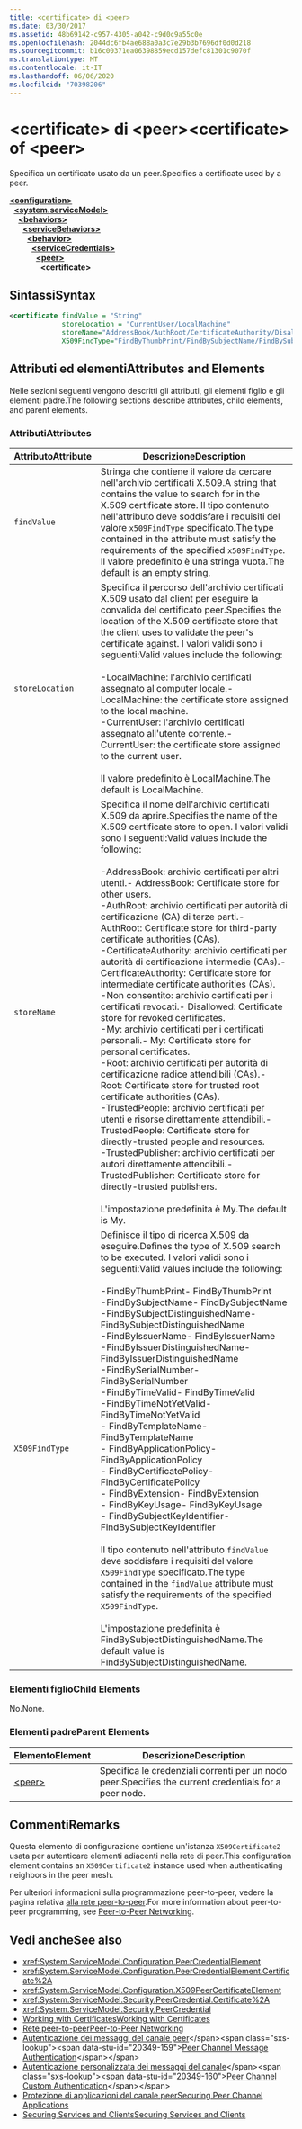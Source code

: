 ```yaml
---
title: <certificate> di <peer>
ms.date: 03/30/2017
ms.assetid: 48b69142-c957-4305-a042-c9d0c9a55c0e
ms.openlocfilehash: 2044dc6fb4ae688a0a3c7e29b3b7696df0d0d218
ms.sourcegitcommit: b16c00371ea06398859ecd157defc81301c9070f
ms.translationtype: MT
ms.contentlocale: it-IT
ms.lasthandoff: 06/06/2020
ms.locfileid: "70398206"
---
```

# <a name="certificate-of-peer"></a><span data-ttu-id="20349-102">\<certificate> di \<peer></span><span class="sxs-lookup"><span data-stu-id="20349-102">\<certificate> of \<peer></span></span>
<span data-ttu-id="20349-103">Specifica un certificato usato da un peer.</span><span class="sxs-lookup"><span data-stu-id="20349-103">Specifies a certificate used by a peer.</span></span>  
  
[**\<configuration>**](../configuration-element.md)\
&nbsp;&nbsp;[**\<system.serviceModel>**](system-servicemodel.md)\
&nbsp;&nbsp;&nbsp;&nbsp;[**\<behaviors>**](behaviors.md)\
&nbsp;&nbsp;&nbsp;&nbsp;&nbsp;&nbsp;[**\<serviceBehaviors>**](servicebehaviors.md)\
&nbsp;&nbsp;&nbsp;&nbsp;&nbsp;&nbsp;&nbsp;&nbsp;[**\<behavior>**](behavior-of-servicebehaviors.md)\
&nbsp;&nbsp;&nbsp;&nbsp;&nbsp;&nbsp;&nbsp;&nbsp;&nbsp;&nbsp;[**\<serviceCredentials>**](servicecredentials.md)\
&nbsp;&nbsp;&nbsp;&nbsp;&nbsp;&nbsp;&nbsp;&nbsp;&nbsp;&nbsp;&nbsp;&nbsp;[**\<peer>**](peer-of-servicecredentials.md)\
&nbsp;&nbsp;&nbsp;&nbsp;&nbsp;&nbsp;&nbsp;&nbsp;&nbsp;&nbsp;&nbsp;&nbsp;&nbsp;&nbsp;**\<certificate>**  
  
## <a name="syntax"></a><span data-ttu-id="20349-104">Sintassi</span><span class="sxs-lookup"><span data-stu-id="20349-104">Syntax</span></span>  
  
```xml  
<certificate findValue = "String"
             storeLocation = "CurrentUser/LocalMachine"
             storeName="AddressBook/AuthRoot/CertificateAuthority/Disallowed/My/Root/TrustedPeople/TrustedPublisher"
             X509FindType="FindByThumbPrint/FindBySubjectName/FindBySubjectDistinguishedName/FindByIssuerName/FindByIssuerDistinguishedName/FindBySerialNumber/FindByTimeValid/FindByTimeNotYetValid/FindByTemplateName/FindByApplicationPolicy/FindByCertificatePolicy/FindByExtension/FindByKeyUsage/FindBySubjectKeyIdentifier" />
```  
  
## <a name="attributes-and-elements"></a><span data-ttu-id="20349-105">Attributi ed elementi</span><span class="sxs-lookup"><span data-stu-id="20349-105">Attributes and Elements</span></span>  
 <span data-ttu-id="20349-106">Nelle sezioni seguenti vengono descritti gli attributi, gli elementi figlio e gli elementi padre.</span><span class="sxs-lookup"><span data-stu-id="20349-106">The following sections describe attributes, child elements, and parent elements.</span></span>  
  
### <a name="attributes"></a><span data-ttu-id="20349-107">Attributi</span><span class="sxs-lookup"><span data-stu-id="20349-107">Attributes</span></span>  
  
|<span data-ttu-id="20349-108">Attributo</span><span class="sxs-lookup"><span data-stu-id="20349-108">Attribute</span></span>|<span data-ttu-id="20349-109">Descrizione</span><span class="sxs-lookup"><span data-stu-id="20349-109">Description</span></span>|  
|---------------|-----------------|  
|`findValue`|<span data-ttu-id="20349-110">Stringa che contiene il valore da cercare nell'archivio certificati X.509.</span><span class="sxs-lookup"><span data-stu-id="20349-110">A string that contains the value to search for in the X.509 certificate store.</span></span> <span data-ttu-id="20349-111">Il tipo contenuto nell'attributo deve soddisfare i requisiti del valore `x509FindType` specificato.</span><span class="sxs-lookup"><span data-stu-id="20349-111">The type contained in the attribute must satisfy the requirements of the specified `x509FindType`.</span></span> <span data-ttu-id="20349-112">Il valore predefinito è una stringa vuota.</span><span class="sxs-lookup"><span data-stu-id="20349-112">The default is an empty string.</span></span>|  
|`storeLocation`|<span data-ttu-id="20349-113">Specifica il percorso dell'archivio certificati X.509 usato dal client per eseguire la convalida del certificato peer.</span><span class="sxs-lookup"><span data-stu-id="20349-113">Specifies the location of the X.509 certificate store that the client uses to validate the peer's certificate against.</span></span> <span data-ttu-id="20349-114">I valori validi sono i seguenti:</span><span class="sxs-lookup"><span data-stu-id="20349-114">Valid values include the following:</span></span><br /><br /> <span data-ttu-id="20349-115">-LocalMachine: l'archivio certificati assegnato al computer locale.</span><span class="sxs-lookup"><span data-stu-id="20349-115">-   LocalMachine: the certificate store assigned to the local machine.</span></span><br /><span data-ttu-id="20349-116">-CurrentUser: l'archivio certificati assegnato all'utente corrente.</span><span class="sxs-lookup"><span data-stu-id="20349-116">-   CurrentUser: the certificate store assigned to the current user.</span></span><br /><br /> <span data-ttu-id="20349-117">Il valore predefinito è LocalMachine.</span><span class="sxs-lookup"><span data-stu-id="20349-117">The default is LocalMachine.</span></span>|  
|`storeName`|<span data-ttu-id="20349-118">Specifica il nome dell'archivio certificati X.509 da aprire.</span><span class="sxs-lookup"><span data-stu-id="20349-118">Specifies the name of the X.509 certificate store to open.</span></span> <span data-ttu-id="20349-119">I valori validi sono i seguenti:</span><span class="sxs-lookup"><span data-stu-id="20349-119">Valid values include the following:</span></span><br /><br /> <span data-ttu-id="20349-120">-AddressBook: archivio certificati per altri utenti.</span><span class="sxs-lookup"><span data-stu-id="20349-120">-   AddressBook: Certificate store for other users.</span></span><br /><span data-ttu-id="20349-121">-AuthRoot: archivio certificati per autorità di certificazione (CA) di terze parti.</span><span class="sxs-lookup"><span data-stu-id="20349-121">-   AuthRoot: Certificate store for third-party certificate authorities (CAs).</span></span><br /><span data-ttu-id="20349-122">-CertificateAuthority: archivio certificati per autorità di certificazione intermedie (CAs).</span><span class="sxs-lookup"><span data-stu-id="20349-122">-   CertificateAuthority: Certificate store for intermediate certificate authorities (CAs).</span></span><br /><span data-ttu-id="20349-123">-Non consentito: archivio certificati per i certificati revocati.</span><span class="sxs-lookup"><span data-stu-id="20349-123">-   Disallowed: Certificate store for revoked certificates.</span></span><br /><span data-ttu-id="20349-124">-My: archivio certificati per i certificati personali.</span><span class="sxs-lookup"><span data-stu-id="20349-124">-   My: Certificate store for personal certificates.</span></span><br /><span data-ttu-id="20349-125">-Root: archivio certificati per autorità di certificazione radice attendibili (CAs).</span><span class="sxs-lookup"><span data-stu-id="20349-125">-   Root: Certificate store for trusted root certificate authorities (CAs).</span></span><br /><span data-ttu-id="20349-126">-TrustedPeople: archivio certificati per utenti e risorse direttamente attendibili.</span><span class="sxs-lookup"><span data-stu-id="20349-126">-   TrustedPeople: Certificate store for directly-trusted people and resources.</span></span><br /><span data-ttu-id="20349-127">-TrustedPublisher: archivio certificati per autori direttamente attendibili.</span><span class="sxs-lookup"><span data-stu-id="20349-127">-   TrustedPublisher: Certificate store for directly-trusted publishers.</span></span><br /><br /> <span data-ttu-id="20349-128">L'impostazione predefinita è My.</span><span class="sxs-lookup"><span data-stu-id="20349-128">The default is My.</span></span>|  
|`X509FindType`|<span data-ttu-id="20349-129">Definisce il tipo di ricerca X.509 da eseguire.</span><span class="sxs-lookup"><span data-stu-id="20349-129">Defines the type of X.509 search to be executed.</span></span> <span data-ttu-id="20349-130">I valori validi sono i seguenti:</span><span class="sxs-lookup"><span data-stu-id="20349-130">Valid values include the following:</span></span><br /><br /> <span data-ttu-id="20349-131">-FindByThumbPrint</span><span class="sxs-lookup"><span data-stu-id="20349-131">-   FindByThumbPrint</span></span><br /><span data-ttu-id="20349-132">-FindBySubjectName</span><span class="sxs-lookup"><span data-stu-id="20349-132">-   FindBySubjectName</span></span><br /><span data-ttu-id="20349-133">-FindBySubjectDistinguishedName</span><span class="sxs-lookup"><span data-stu-id="20349-133">-   FindBySubjectDistinguishedName</span></span><br /><span data-ttu-id="20349-134">-FindByIssuerName</span><span class="sxs-lookup"><span data-stu-id="20349-134">-   FindByIssuerName</span></span><br /><span data-ttu-id="20349-135">-FindByIssuerDistinguishedName</span><span class="sxs-lookup"><span data-stu-id="20349-135">-   FindByIssuerDistinguishedName</span></span><br /><span data-ttu-id="20349-136">-FindBySerialNumber</span><span class="sxs-lookup"><span data-stu-id="20349-136">-   FindBySerialNumber</span></span><br /><span data-ttu-id="20349-137">-FindByTimeValid</span><span class="sxs-lookup"><span data-stu-id="20349-137">-   FindByTimeValid</span></span><br /><span data-ttu-id="20349-138">-FindByTimeNotYetValid</span><span class="sxs-lookup"><span data-stu-id="20349-138">-   FindByTimeNotYetValid</span></span><br /><span data-ttu-id="20349-139">- FindByTemplateName</span><span class="sxs-lookup"><span data-stu-id="20349-139">-   FindByTemplateName</span></span><br /><span data-ttu-id="20349-140">- FindByApplicationPolicy</span><span class="sxs-lookup"><span data-stu-id="20349-140">-   FindByApplicationPolicy</span></span><br /><span data-ttu-id="20349-141">- FindByCertificatePolicy</span><span class="sxs-lookup"><span data-stu-id="20349-141">-   FindByCertificatePolicy</span></span><br /><span data-ttu-id="20349-142">- FindByExtension</span><span class="sxs-lookup"><span data-stu-id="20349-142">-   FindByExtension</span></span><br /><span data-ttu-id="20349-143">- FindByKeyUsage</span><span class="sxs-lookup"><span data-stu-id="20349-143">-   FindByKeyUsage</span></span><br /><span data-ttu-id="20349-144">- FindBySubjectKeyIdentifier</span><span class="sxs-lookup"><span data-stu-id="20349-144">-   FindBySubjectKeyIdentifier</span></span><br /><br /> <span data-ttu-id="20349-145">Il tipo contenuto nell'attributo `findValue` deve soddisfare i requisiti del valore `X509FindType` specificato.</span><span class="sxs-lookup"><span data-stu-id="20349-145">The type contained in the `findValue` attribute must satisfy the requirements of the specified `X509FindType`.</span></span><br /><br /> <span data-ttu-id="20349-146">L'impostazione predefinita è FindBySubjectDistinguishedName.</span><span class="sxs-lookup"><span data-stu-id="20349-146">The default value is FindBySubjectDistinguishedName.</span></span>|  
  
### <a name="child-elements"></a><span data-ttu-id="20349-147">Elementi figlio</span><span class="sxs-lookup"><span data-stu-id="20349-147">Child Elements</span></span>  
 <span data-ttu-id="20349-148">No.</span><span class="sxs-lookup"><span data-stu-id="20349-148">None.</span></span>  
  
### <a name="parent-elements"></a><span data-ttu-id="20349-149">Elementi padre</span><span class="sxs-lookup"><span data-stu-id="20349-149">Parent Elements</span></span>  
  
|<span data-ttu-id="20349-150">Elemento</span><span class="sxs-lookup"><span data-stu-id="20349-150">Element</span></span>|<span data-ttu-id="20349-151">Descrizione</span><span class="sxs-lookup"><span data-stu-id="20349-151">Description</span></span>|  
|-------------|-----------------|  
|[\<peer>](peer-of-servicecredentials.md)|<span data-ttu-id="20349-152">Specifica le credenziali correnti per un nodo peer.</span><span class="sxs-lookup"><span data-stu-id="20349-152">Specifies the current credentials for a peer node.</span></span>|  
  
## <a name="remarks"></a><span data-ttu-id="20349-153">Commenti</span><span class="sxs-lookup"><span data-stu-id="20349-153">Remarks</span></span>  
 <span data-ttu-id="20349-154">Questa elemento di configurazione contiene un'istanza `X509Certificate2` usata per autenticare elementi adiacenti nella rete di peer.</span><span class="sxs-lookup"><span data-stu-id="20349-154">This configuration element contains an `X509Certificate2` instance used when authenticating neighbors in the peer mesh.</span></span>  
  
 <span data-ttu-id="20349-155">Per ulteriori informazioni sulla programmazione peer-to-peer, vedere la pagina relativa [alla rete peer-to-peer](../../../wcf/feature-details/peer-to-peer-networking.md).</span><span class="sxs-lookup"><span data-stu-id="20349-155">For more information about peer-to-peer programming, see [Peer-to-Peer Networking](../../../wcf/feature-details/peer-to-peer-networking.md).</span></span>  
  
## <a name="see-also"></a><span data-ttu-id="20349-156">Vedi anche</span><span class="sxs-lookup"><span data-stu-id="20349-156">See also</span></span>

- <xref:System.ServiceModel.Configuration.PeerCredentialElement>
- <xref:System.ServiceModel.Configuration.PeerCredentialElement.Certificate%2A>
- <xref:System.ServiceModel.Configuration.X509PeerCertificateElement>
- <xref:System.ServiceModel.Security.PeerCredential.Certificate%2A>
- <xref:System.ServiceModel.Security.PeerCredential>
- [<span data-ttu-id="20349-157">Working with Certificates</span><span class="sxs-lookup"><span data-stu-id="20349-157">Working with Certificates</span></span>](../../../wcf/feature-details/working-with-certificates.md)
- [<span data-ttu-id="20349-158">Rete peer-to-peer</span><span class="sxs-lookup"><span data-stu-id="20349-158">Peer-to-Peer Networking</span></span>](../../../wcf/feature-details/peer-to-peer-networking.md)
- <span data-ttu-id="20349-159">[Autenticazione dei messaggi del canale peer](https://docs.microsoft.com/previous-versions/dotnet/netframework-3.5/aa967730(v=vs.90))</span><span class="sxs-lookup"><span data-stu-id="20349-159">[Peer Channel Message Authentication](https://docs.microsoft.com/previous-versions/dotnet/netframework-3.5/aa967730(v=vs.90))</span></span>
- <span data-ttu-id="20349-160">[Autenticazione personalizzata dei messaggi del canale](https://docs.microsoft.com/previous-versions/dotnet/netframework-3.5/ms751447(v=vs.90))</span><span class="sxs-lookup"><span data-stu-id="20349-160">[Peer Channel Custom Authentication](https://docs.microsoft.com/previous-versions/dotnet/netframework-3.5/ms751447(v=vs.90))</span></span>
- [<span data-ttu-id="20349-161">Protezione di applicazioni del canale peer</span><span class="sxs-lookup"><span data-stu-id="20349-161">Securing Peer Channel Applications</span></span>](../../../wcf/feature-details/securing-peer-channel-applications.md)
- [<span data-ttu-id="20349-162">Securing Services and Clients</span><span class="sxs-lookup"><span data-stu-id="20349-162">Securing Services and Clients</span></span>](../../../wcf/feature-details/securing-services-and-clients.md)

